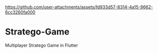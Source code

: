 
https://github.com/user-attachments/assets/fd933d57-8314-4a15-9662-6cc3260fa000
# Stratego-Game
Multiplayer Stratego Game in Flutter
